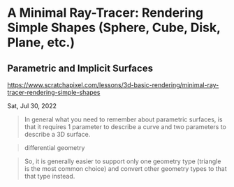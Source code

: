# A Minimal Ray-Tracer: Rendering Simple Shapes (Sphere, Cube, Disk, Plane, etc.)

## Parametric and Implicit Surfaces

https://www.scratchapixel.com/lessons/3d-basic-rendering/minimal-ray-tracer-rendering-simple-shapes

Sat, Jul 30, 2022

> In general what you need to remember about parametric surfaces, is that it requires 1 parameter to describe a curve and two parameters to describe a 3D surface.

> differential geometry

> So, it is generally easier to support only one geometry type (triangle is the most common choice) and convert other geometry types to that that type instead.



